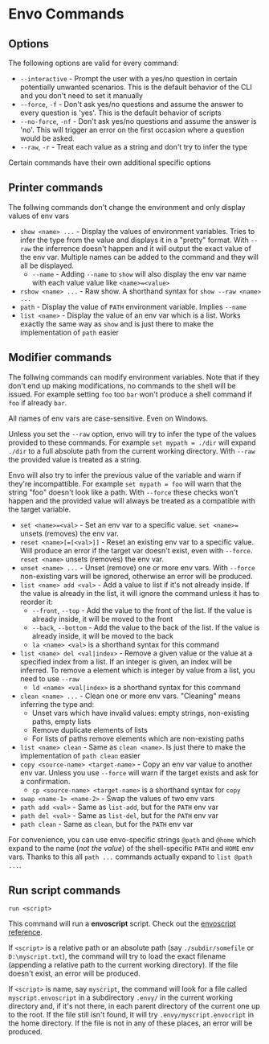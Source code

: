# Envo Commands

## Options

The following options are valid for every command:

* `--interactive` - Prompt the user with a yes/no question in certain potentially unwanted scenarios. This is the default behavior of the CLI and you don't need to set it manually
* `--force`, `-f` - Don't ask yes/no questions and assume the answer to every question is 'yes'. This is the default behavior of scripts
* `--no-force`, `-nf` - Don't ask yes/no questions and assume the answer is 'no'. This will trigger an error on the first occasion where a question would be asked.
* `--raw`, `-r` - Treat each value as a string and don't try to infer the type

Certain commands have their own additional specific options

## Printer commands

The follwing commands don't change the environment and only display values of env vars

* `show <name> ...` - Display the values of environment variables. Tries to infer the type from the value and displays it in a "pretty" format. With `--raw` the inferrence doesn't happen and it will output the exact value of the env var. Multiple names can be added to the command and they will all be displayed.
    * `--name` - Adding `--name` to `show` will also display the env var name with each value value like `<name>=<value>`
* `rshow <name> ...` - Raw show. A shorthand syntax for `show --raw <name> ...`
* `path` - Display the value of `PATH` environment variable. Implies `--name`
* `list <name>` - Display the value of an env var which is a list. Works exactly the same way as `show` and is just there to make the implementation of `path` easier

## Modifier commands

The follwing commands can modify environment variables. Note that if they don't end up making modifications, no commands to the shell will be issued. For example setting `foo` too `bar` won't produce a shell command if `foo` if already `bar`.

All names of env vars are case-sensitive. Even on Windows.

Unless you set the `--raw` option, envo will try to infer the type of the values provided to these commands. For example `set mypath = ./dir` will expand `./dir` to a full absolute path from the current working directory. With `--raw` the provided value is treated as a string.

Envo will also try to infer the previous value of the variable and warn if they're incompattible. For example `set mypath = foo` will warn that the string "foo" doesn't look like a path. With `--force` these checks won't happen and the provided value will always be treated as a compatible with the target variable.

* `set <name>=<val>` - Set an env var to a specific value. `set <name>=` unsets (removes) the env var.
* `reset <name>[=[<val>]]` - Reset an existing env var to a specific value. Will produce an error if the target var doesn't exist, even with `--force`. `reset <name>` unsets (removes) the env var.
* `unset <name> ...` - Unset (remove) one or more env vars. With `--force` non-existing vars will be ignored, otherwise an error will be produced.
* `list <name> add <val>` - Add a value to list if it's not already inside. If the value is already in the list, it will ignore the command unless it has to reorder it:
    * `--front`, `--top` - Add the value to the front of the list. If the value is already inside, it will be moved to the front
    * `--back`, `--bottom` - Add the value to the back of the list. If the value is already inside, it will be moved to the back
    * `la <name> <val>` is a shorthand syntax for this command
* `list <name> del <val|index>` - Remove a given value or the value at a specified index from a list. If an integer is given, an index will be inferred. To remove a element which is integer by value from a list, you need to use `--raw`
    * `ld <name> <val|index>` is a shorthand syntax for this command
* `clean <name> ...` - Clean one or more env vars. "Cleaning" means inferring the type and:
    * Unset vars which have invalid values: empty strings, non-existing paths, empty lists
    * Remove duplicate elements of lists
    * For lists of paths remove elements which are non-existing paths
* `list <name> clean` - Same as `clean <name>`. Is just there to make the implementation of `path clean` easier
* `copy <source-name> <target-name>` - Copy an env var value to another env var. Unless you use `--force` will warn if the target exists and ask for a confirmation.
    * `cp <source-name> <target-name>` is a shorthand syntax for `copy`
* `swap <name-1> <name-2>` - Swap the values of two env vars
* `path add <val>` - Same as `list-add`, but for the `PATH` env var
* `path del <val>` - Same as `list-del`, but for the `PATH` env var
* `path clean` - Same as `clean`, but for the `PATH` env var

For convenience, you can use envo-specific strings `@path` and `@home` which expand to the name (*not the value*) of the shell-specific `PATH` and `HOME` env vars. Thanks to this all `path ...` commands actually expand to `list @path ...`.

## Run script commands

`run <script>`

This command will run a **envoscript** script. Check out the [envoscript reference](envoscript.md).

If `<script>` is a relative path or an absolute path (say `./subdir/somefile` or `D:\myscript.txt`), the command will try to load the exact filename (appending a relative path to the current working directory). If the file doesn't exist, an error will be produced.

If `<script>` is name, say `myscript`, the command will look for a file called `myscript.envoscript` in a subdirectory `.envy/` in the current working directory and, if it's not there, in each parent directory of the current one up to the root. If the file still isn't found, it will try `.envy/myscript.envocript` in the home directory. If the file is not in any of these places, an error will be produced.

